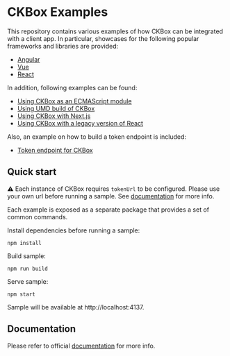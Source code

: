 # CKBox Examples

This repository contains various examples of how CKBox can be integrated with a client app. In particular, showcases for the following popular frameworks and libraries are provided:

- [Angular](angular)
- [Vue](vue)
- [React](react)

In addition, following examples can be found:

- [Using CKBox as an ECMAScript module](esm)
- [Using UMD build of CKBox](umd)
- [Using CKBox with Next.js](react-nextjs)
- [Using CKBox with a legacy version of React](react-legacy)

Also, an example on how to build a token endpoint is included:

- [Token endpoint for CKBox](token)

## Quick start

:warning: Each instance of CKBox requires `tokenUrl` to be configured. Please use your own url before running a sample. See [documentation](https://ckeditor.com/docs/ckbox/latest/guides/configuration/authentication.html) for more info.

Each example is exposed as a separate package that provides a set of common commands.

Install dependencies before running a sample:

```
npm install
```

Build sample:

```
npm run build
```

Serve sample:

```
npm start
```

Sample will be available at http://localhost:4137.

## Documentation

Please refer to official [documentation](https://ckeditor.com/docs/ckbox/latest/guides/index.html) for more info.

